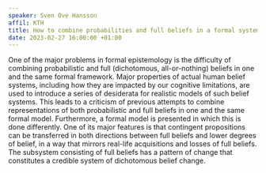 ```yaml
---
speaker: Sven Ove Hansson
affil: KTH
title: How to combine probabilities and full beliefs in a formal system
date: 2023-02-27 16:00:00 +01:00
---
```

One of the major problems in formal epistemology is the difficulty of combining probabilistic and full (dichotomous, all-or-nothing) beliefs in one and the same formal framework. Major properties of actual human belief systems, including how they are impacted by our cognitive limitations, are used to introduce a series of desiderata for realistic models of such belief systems. This leads to a criticism of previous attempts to combine representations of both  probabilistic and full beliefs in one and the same formal model. Furthermore, a formal model is presented in which this is done differently. One of its major features is that contingent propositions can be transferred in both directions between full beliefs and lower degrees of belief, in a way that mirrors real-life acquisitions and losses of full beliefs. The subsystem consisting of full beliefs has a pattern of change that constitutes a credible system of dichotomous belief change.
